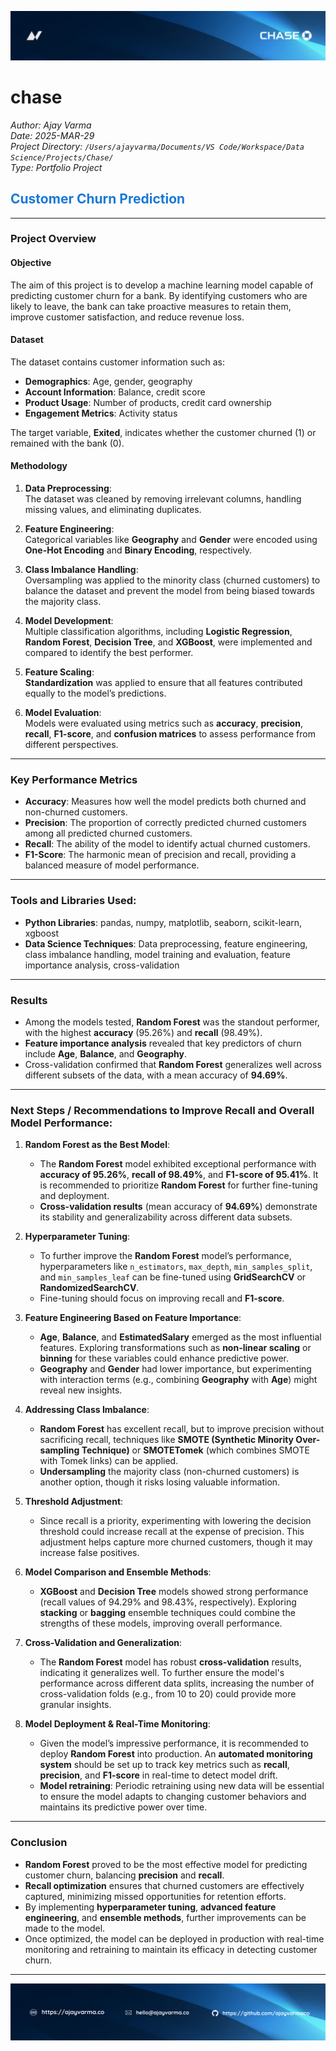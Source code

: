 ![Data Loading](./Data/images/chase-top-banner3.png)


# chase

*Author: Ajay Varma*  
*Date: 2025-MAR-29*  
*Project Directory: `/Users/ajayvarma/Documents/VS Code/Workspace/Data Science/Projects/Chase/`*  
*Type: Portfolio Project*

## <span style="color:#1979d5">Customer Churn Prediction</span>

---

### Project Overview

#### Objective
The aim of this project is to develop a machine learning model capable of predicting customer churn for a bank. By identifying customers who are likely to leave, the bank can take proactive measures to retain them, improve customer satisfaction, and reduce revenue loss.

#### Dataset
The dataset contains customer information such as:
- **Demographics**: Age, gender, geography
- **Account Information**: Balance, credit score
- **Product Usage**: Number of products, credit card ownership
- **Engagement Metrics**: Activity status

The target variable, **Exited**, indicates whether the customer churned (1) or remained with the bank (0).

#### Methodology

1. **Data Preprocessing**:  
   The dataset was cleaned by removing irrelevant columns, handling missing values, and eliminating duplicates. 

2. **Feature Engineering**:  
   Categorical variables like **Geography** and **Gender** were encoded using **One-Hot Encoding** and **Binary Encoding**, respectively.

3. **Class Imbalance Handling**:  
   Oversampling was applied to the minority class (churned customers) to balance the dataset and prevent the model from being biased towards the majority class.

4. **Model Development**:  
   Multiple classification algorithms, including **Logistic Regression**, **Random Forest**, **Decision Tree**, and **XGBoost**, were implemented and compared to identify the best performer.

5. **Feature Scaling**:  
   **Standardization** was applied to ensure that all features contributed equally to the model’s predictions.

6. **Model Evaluation**:  
   Models were evaluated using metrics such as **accuracy**, **precision**, **recall**, **F1-score**, and **confusion matrices** to assess performance from different perspectives.

---

### Key Performance Metrics

- **Accuracy**: Measures how well the model predicts both churned and non-churned customers.
- **Precision**: The proportion of correctly predicted churned customers among all predicted churned customers.
- **Recall**: The ability of the model to identify actual churned customers.
- **F1-Score**: The harmonic mean of precision and recall, providing a balanced measure of model performance.

---

### Tools and Libraries Used:
- **Python Libraries**: pandas, numpy, matplotlib, seaborn, scikit-learn, xgboost
- **Data Science Techniques**: Data preprocessing, feature engineering, class imbalance handling, model training and evaluation, feature importance analysis, cross-validation


---

### Results

- Among the models tested, **Random Forest** was the standout performer, with the highest **accuracy** (95.26%) and **recall** (98.49%).
- **Feature importance analysis** revealed that key predictors of churn include **Age**, **Balance**, and **Geography**.
- Cross-validation confirmed that **Random Forest** generalizes well across different subsets of the data, with a mean accuracy of **94.69%**.

---

### Next Steps / Recommendations to Improve Recall and Overall Model Performance:

1. **Random Forest as the Best Model**:
   - The **Random Forest** model exhibited exceptional performance with **accuracy of 95.26%**, **recall of 98.49%**, and **F1-score of 95.41%**. It is recommended to prioritize **Random Forest** for further fine-tuning and deployment.
   - **Cross-validation results** (mean accuracy of **94.69%**) demonstrate its stability and generalizability across different data subsets.

2. **Hyperparameter Tuning**:
   - To further improve the **Random Forest** model’s performance, hyperparameters like `n_estimators`, `max_depth`, `min_samples_split`, and `min_samples_leaf` can be fine-tuned using **GridSearchCV** or **RandomizedSearchCV**.
   - Fine-tuning should focus on improving recall and **F1-score**.

3. **Feature Engineering Based on Feature Importance**:
   - **Age**, **Balance**, and **EstimatedSalary** emerged as the most influential features. Exploring transformations such as **non-linear scaling** or **binning** for these variables could enhance predictive power.
   - **Geography** and **Gender** had lower importance, but experimenting with interaction terms (e.g., combining **Geography** with **Age**) might reveal new insights.

4. **Addressing Class Imbalance**:
   - **Random Forest** has excellent recall, but to improve precision without sacrificing recall, techniques like **SMOTE (Synthetic Minority Over-sampling Technique)** or **SMOTETomek** (which combines SMOTE with Tomek links) can be applied.
   - **Undersampling** the majority class (non-churned customers) is another option, though it risks losing valuable information.

5. **Threshold Adjustment**:
   - Since recall is a priority, experimenting with lowering the decision threshold could increase recall at the expense of precision. This adjustment helps capture more churned customers, though it may increase false positives.

6. **Model Comparison and Ensemble Methods**:
   - **XGBoost** and **Decision Tree** models showed strong performance (recall values of 94.29% and 98.43%, respectively). Exploring **stacking** or **bagging** ensemble techniques could combine the strengths of these models, improving overall performance.

7. **Cross-Validation and Generalization**:
   - The **Random Forest** model has robust **cross-validation** results, indicating it generalizes well. To further ensure the model's performance across different data splits, increasing the number of cross-validation folds (e.g., from 10 to 20) could provide more granular insights.

8. **Model Deployment & Real-Time Monitoring**:
   - Given the model’s impressive performance, it is recommended to deploy **Random Forest** into production. An **automated monitoring system** should be set up to track key metrics such as **recall**, **precision**, and **F1-score** in real-time to detect model drift.
   - **Model retraining**: Periodic retraining using new data will be essential to ensure the model adapts to changing customer behaviors and maintains its predictive power over time.

---

### Conclusion

- **Random Forest** proved to be the most effective model for predicting customer churn, balancing **precision** and **recall**.
- **Recall optimization** ensures that churned customers are effectively captured, minimizing missed opportunities for retention efforts.
- By implementing **hyperparameter tuning**, **advanced feature engineering**, and **ensemble methods**, further improvements can be made to the model.
- Once optimized, the model can be deployed in production with real-time monitoring and retraining to maintain its efficacy in detecting customer churn.

---

![Data Loading](./Data/images/chase-bottom-banner.png)
